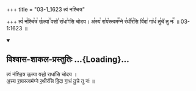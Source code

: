 +++
title = "03-1_1623 त्वं नश्चित्र"

+++
त्वं꣡ न꣢श्चि꣣त्र꣢ ऊ꣣त्या꣢꣫ वसो꣣ रा꣡धा꣢ꣳसि चोदय। अ꣣स्य꣢ रा꣣य꣡स्त्वम꣢꣯ग्ने र꣣थी꣡र꣢सि वि꣣दा꣢ गा꣣धं꣢ तु꣣चे꣡ तु नः꣢꣯ ॥ 03-1:1623 ॥

<div class="js_include" newlevelforh1="2" title="विश्वास-शाकल-प्रस्तुतिः" unfilled url="/vedAH_Rk/shAkalam/saMhitA/vishvAsa-prastutiH/06/048/09_tvaM_nashchitra.md">
<details open><summary><h2>विश्वास-शाकल-प्रस्तुतिः ...{Loading}...</h2></summary>


त्वं न॑श्चि॒त्र ऊ॒त्या वसो॒ राधां॑सि चोदय ।  
अ॒स्य रा॒यस्त्वम॑ग्ने र॒थीर॑सि वि॒दा गा॒धं तु॒चे तु नः॑ ॥

</details>
</div>